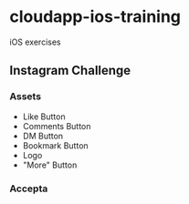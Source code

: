 # cloudapp-ios-training
iOS exercises

## Instagram Challenge

### Assets
- Like Button
- Comments Button
- DM Button
- Bookmark Button
- Logo
- "More" Button

### Accepta